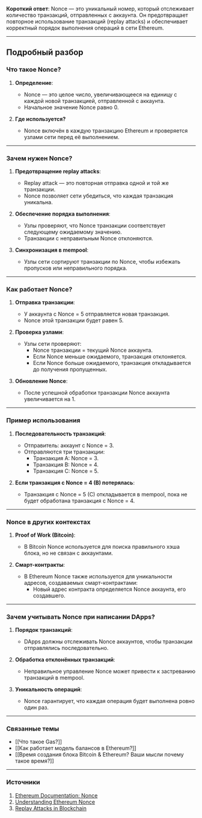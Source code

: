

**Короткий ответ**: Nonce — это уникальный номер, который отслеживает количество транзакций, отправленных с аккаунта. Он предотвращает повторное использование транзакций (replay attacks) и обеспечивает корректный порядок выполнения операций в сети Ethereum.

---

## Подробный разбор

### Что такое Nonce?

1. **Определение**:
   - Nonce — это целое число, увеличивающееся на единицу с каждой новой транзакцией, отправленной с аккаунта.
   - Начальное значение Nonce равно 0.

2. **Где используется?**
   - Nonce включён в каждую транзакцию Ethereum и проверяется узлами сети перед её выполнением.

---

### Зачем нужен Nonce?

1. **Предотвращение replay attacks**:
   - Replay attack — это повторная отправка одной и той же транзакции.
   - Nonce позволяет сети убедиться, что каждая транзакция уникальна.

2. **Обеспечение порядка выполнения**:
   - Узлы проверяют, что Nonce транзакции соответствует следующему ожидаемому значению.
   - Транзакции с неправильным Nonce отклоняются.

3. **Синхронизация в mempool**:
   - Узлы сети сортируют транзакции по Nonce, чтобы избежать пропусков или неправильного порядка.

---

### Как работает Nonce?

1. **Отправка транзакции**:
   - У аккаунта с Nonce = 5 отправляется новая транзакция.
   - Nonce этой транзакции будет равен 5.

2. **Проверка узлами**:
   - Узлы сети проверяют:
     - Nonce транзакции = текущий Nonce аккаунта.
     - Если Nonce меньше ожидаемого, транзакция отклоняется.
     - Если Nonce больше ожидаемого, транзакция откладывается до получения пропущенных.

3. **Обновление Nonce**:
   - После успешной обработки транзакции Nonce аккаунта увеличивается на 1.

---

### Пример использования

1. **Последовательность транзакций**:
   - Отправитель: аккаунт с Nonce = 3.
   - Отправляются три транзакции:
     - Транзакция A: Nonce = 3.
     - Транзакция B: Nonce = 4.
     - Транзакция C: Nonce = 5.

2. **Если транзакция с Nonce = 4 (B) потерялась**:
   - Транзакция с Nonce = 5 (C) откладывается в mempool, пока не будет обработана транзакция с Nonce = 4.

---

### Nonce в других контекстах

1. **Proof of Work (Bitcoin)**:
   - В Bitcoin Nonce используется для поиска правильного хэша блока, но не связан с аккаунтами.

2. **Смарт-контракты**:
   - В Ethereum Nonce также используется для уникальности адресов, создаваемых смарт-контрактами:
     - Новый адрес контракта определяется Nonce аккаунта, его создавшего.

---

### Зачем учитывать Nonce при написании DApps?

1. **Порядок транзакций**:
   - DApps должны отслеживать Nonce аккаунтов, чтобы транзакции отправлялись последовательно.

2. **Обработка отклонённых транзакций**:
   - Неправильное управление Nonce может привести к застреванию транзакций в mempool.

3. **Уникальность операций**:
   - Nonce гарантирует, что каждая операция будет выполнена ровно один раз.

---

### Связанные темы
- [[Что такое Gas?]]
- [[Как работает модель балансов в Ethereum?]]
- [[Время создания блока Bitcoin & Ethereum? Ваши мысли почему такое время?]]

---

### Источники
1. [Ethereum Documentation: Nonce](https://ethereum.org/en/developers/docs/transactions/)
2. [Understanding Ethereum Nonce](https://medium.com/@mycrypto/ethereum-nonces-explained-271d8921280e)
3. [Replay Attacks in Blockchain](https://cryptosec.info/replay-attacks/)